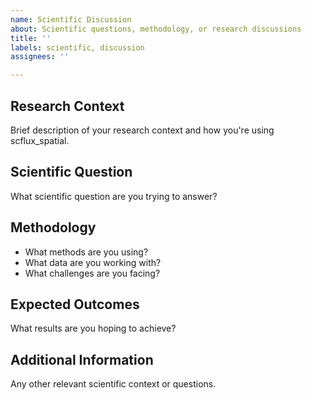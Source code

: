 ```yaml
---
name: Scientific Discussion
about: Scientific questions, methodology, or research discussions
title: ''
labels: scientific, discussion
assignees: ''

---
```


## Research Context
Brief description of your research context and how you're using scflux_spatial.

## Scientific Question
What scientific question are you trying to answer?

## Methodology
- What methods are you using?
- What data are you working with?
- What challenges are you facing?

## Expected Outcomes
What results are you hoping to achieve?

## Additional Information
Any other relevant scientific context or questions.


